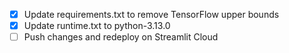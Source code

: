 - [x] Update requirements.txt to remove TensorFlow upper bounds
- [x] Update runtime.txt to python-3.13.0
- [ ] Push changes and redeploy on Streamlit Cloud
